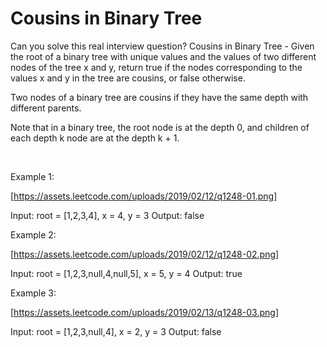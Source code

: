 # Cousins in Binary Tree

Can you solve this real interview question? Cousins in Binary Tree - Given the root of a binary tree with unique values and the values of two different nodes of the tree x and y, return true if the nodes corresponding to the values x and y in the tree are cousins, or false otherwise.

Two nodes of a binary tree are cousins if they have the same depth with different parents.

Note that in a binary tree, the root node is at the depth 0, and children of each depth k node are at the depth k + 1.

 

Example 1:

[https://assets.leetcode.com/uploads/2019/02/12/q1248-01.png]


Input: root = [1,2,3,4], x = 4, y = 3
Output: false


Example 2:

[https://assets.leetcode.com/uploads/2019/02/12/q1248-02.png]


Input: root = [1,2,3,null,4,null,5], x = 5, y = 4
Output: true


Example 3:

[https://assets.leetcode.com/uploads/2019/02/13/q1248-03.png]


Input: root = [1,2,3,null,4], x = 2, y = 3
Output: false